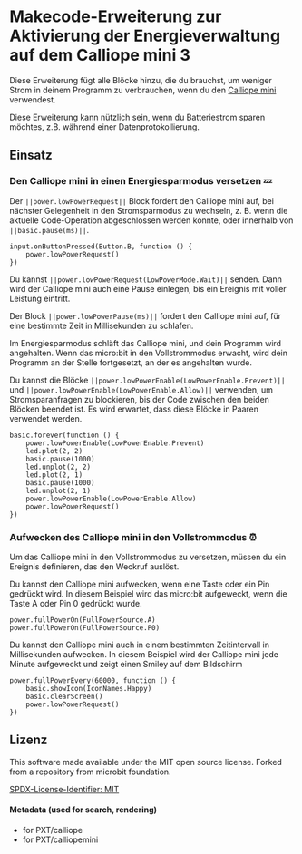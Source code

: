# Makecode-Erweiterung zur Aktivierung der Energieverwaltung auf dem Calliope mini 3

Diese Erweiterung fügt alle Blöcke hinzu, die du brauchst, um weniger Strom in deinem Programm zu verbrauchen, wenn du den  [Calliope mini](https://calliope.cc) verwendest.

Diese Erweiterung kann nützlich sein, wenn du Batteriestrom sparen möchtes, z.B. während einer Datenprotokollierung.

## Einsatz

### Den Calliope mini in einen Energiesparmodus versetzen 💤

Der ``||power.lowPowerRequest||`` Block fordert den Calliope mini auf, bei nächster Gelegenheit in den Stromsparmodus zu wechseln, z. B. wenn die aktuelle Code-Operation abgeschlossen werden konnte, oder innerhalb von ``||basic.pause(ms)||``.

```blocks
input.onButtonPressed(Button.B, function () {
    power.lowPowerRequest()
})
```

Du kannst ``||power.lowPowerRequest(LowPowerMode.Wait)||`` senden. Dann wird der Calliope mini auch eine Pause einlegen, bis ein Ereignis mit voller Leistung eintritt.

Der Block ``||power.lowPowerPause(ms)||`` fordert den Calliope mini auf, für eine bestimmte Zeit in Millisekunden zu schlafen.

Im Energiesparmodus schläft das Calliope mini, und dein Programm wird angehalten. Wenn das micro:bit in den Vollstrommodus erwacht, wird dein Programm an der Stelle fortgesetzt, an der es angehalten wurde.

Du kannst die Blöcke ``||power.lowPowerEnable(LowPowerEnable.Prevent)||`` und ``||power.lowPowerEnable(LowPowerEnable.Allow)||`` verwenden, um Stromsparanfragen zu blockieren, bis der Code zwischen den beiden Blöcken beendet ist. Es wird erwartet, dass diese Blöcke in Paaren verwendet werden.


```blocks
basic.forever(function () {
    power.lowPowerEnable(LowPowerEnable.Prevent)
    led.plot(2, 2)
    basic.pause(1000)
    led.unplot(2, 2)
    led.plot(2, 1)
    basic.pause(1000)
    led.unplot(2, 1)
    power.lowPowerEnable(LowPowerEnable.Allow)
    power.lowPowerRequest()
})
```

### Aufwecken des Calliope mini in den Vollstrommodus ⏰

Um das Calliope mini in den Vollstrommodus zu versetzen, müssen du ein Ereignis definieren, das den Weckruf auslöst.

Du kannst den Calliope mini aufwecken, wenn eine Taste oder ein Pin gedrückt wird. In diesem Beispiel wird das micro:bit aufgeweckt, wenn die Taste A oder Pin 0 gedrückt wurde.

```blocks
power.fullPowerOn(FullPowerSource.A)
power.fullPowerOn(FullPowerSource.P0)
```

Du kannst den Calliope mini auch in einem bestimmten Zeitintervall in Millisekunden aufwecken. In diesem Beispiel wird der Calliope mini jede Minute aufgeweckt und zeigt einen Smiley auf dem Bildschirm

```blocks
power.fullPowerEvery(60000, function () {
    basic.showIcon(IconNames.Happy)
    basic.clearScreen()
    power.lowPowerRequest()
})
```

## Lizenz
This software made available under the MIT open source license.
Forked from a repository from microbit foundation.

[SPDX-License-Identifier: MIT](/LICENSE)


#### Metadata (used for search, rendering)

* for PXT/calliope
* for PXT/calliopemini

<script src="https://makecode.com/gh-pages-embed.js"></script><script>makeCodeRender("{{ site.makecode.home_url }}", "{{ site.github.owner_name }}/{{ site.github.repository_name }}");</script>
